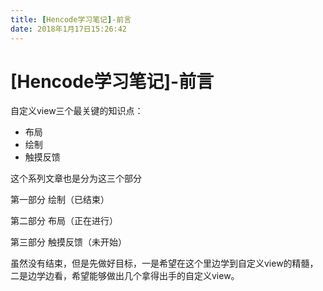 ```yaml
---
title: [Hencode学习笔记]-前言
date: 2018年1月17日15:26:42
---
```

# [Hencode学习笔记]-前言
自定义view三个最关键的知识点：

* 布局
* 绘制
* 触摸反馈

这个系列文章也是分为这三个部分

第一部分 绘制（已结束）

第二部分 布局（正在进行）

第三部分 触摸反馈（未开始）

虽然没有结束，但是先做好目标，一是希望在这个里边学到自定义view的精髓，二是边学边看，希望能够做出几个拿得出手的自定义view。

